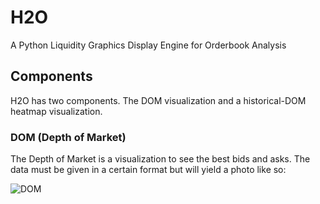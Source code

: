 # H2O
A Python Liquidity Graphics Display Engine for Orderbook Analysis

## Components
H2O has two components. The DOM visualization and a historical-DOM heatmap visualization.

### DOM (Depth of Market)
The Depth of Market is a visualization to see the best bids and asks. The data must be given in a certain format but will yield a photo like so:

![DOM](https://i.imgur.com/Iy3RNU7.png)
